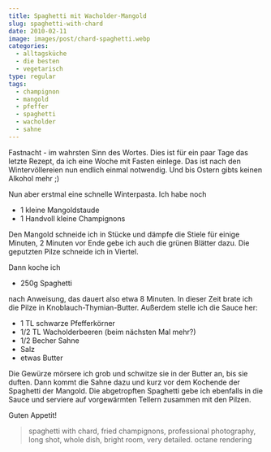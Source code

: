 ```yaml
---
title: Spaghetti mit Wacholder-Mangold
slug: spaghetti-with-chard
date: 2010-02-11
image: images/post/chard-spaghetti.webp
categories: 
  - alltagsküche
  - die besten
  - vegetarisch
type: regular
tags: 
  - champignon
  - mangold
  - pfeffer
  - spaghetti
  - wacholder
  - sahne
---
```


Fastnacht - im wahrsten Sinn des Wortes. Dies ist für ein paar Tage das letzte Rezept, da ich eine Woche mit Fasten einlege. Das ist nach den Wintervöllereien nun endlich einmal notwendig. Und bis Ostern gibts keinen Alkohol mehr ;)

Nun aber erstmal eine schnelle Winterpasta. Ich habe noch

* 1 kleine Mangoldstaude
* 1 Handvoll kleine Champignons

Den Mangold schneide ich in Stücke und dämpfe die Stiele für einige Minuten, 2 Minuten vor Ende gebe ich auch die grünen Blätter dazu. Die geputzten Pilze schneide ich in Viertel.

Dann koche ich

* 250g Spaghetti

nach Anweisung, das dauert also etwa 8 Minuten. In dieser Zeit brate ich die Pilze in Knoblauch-Thymian-Butter. Außerdem stelle ich die Sauce her:

* 1 TL schwarze Pfefferkörner 
* 1/2 TL Wacholderbeeren (beim nächsten Mal mehr?) 
* 1/2 Becher Sahne 
* Salz 
* etwas Butter

Die Gewürze mörsere ich grob und schwitze sie in der Butter an, bis sie duften. Dann kommt die Sahne dazu und kurz vor dem Kochende der Spaghetti der Mangold. Die abgetropften Spaghetti gebe ich ebenfalls in die Sauce und serviere auf vorgewärmten Tellern zusammen mit den Pilzen.

Guten Appetit!

> spaghetti with chard, fried champignons, professional photography, long shot, whole dish, bright room, very detailed. octane rendering 
